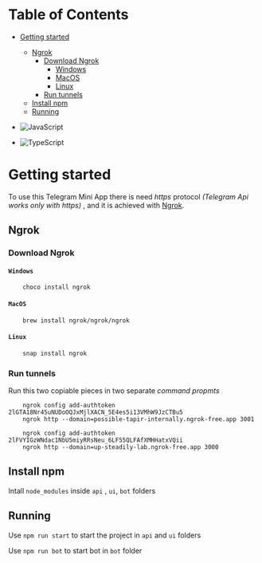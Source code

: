 # Table of Contents
- [Getting started](#getting-started)
  - [Ngrok](#ngrok)
    - [Download Ngrok](#download-ngrok)
      - [Windows](#windows)
      - [MacOS](#macos)
      - [Linux](#linux)
    - [Run tunnels](#run-tunnels)
  - [Install npm](#install-npm)
  - [Running](#running)

- ![JavaScript](https://img.shields.io/badge/JavaScript-FFFF00?logo=javascript&logoColor=000000)
- ![TypeScript](https://img.shields.io/badge/TypeScript-007ACC?logo=typescript&logoColor=white)

# Getting started

To use this Telegram Mini App there is need _https_ protocol *(Telegram Api works only with _https_)*
, and it is achieved with [Ngrok](https://ngrok.com/).

## Ngrok
### Download Ngrok
#### `Windows`
```choco install ngrok
    choco install ngrok
```
#### `MacOS`
```brew install ngrok/ngrok/ngrok
    brew install ngrok/ngrok/ngrok
```
#### `Linux`
```snap install ngrok
    snap install ngrok
```

### Run tunnels
Run this two copiable pieces in two separate _command propmts_ 
```ngrok config add-authtoken 2lGTA18Nr45uNUDoOQJxMjlXACN_5E4es5i13VMhW9JzCTBu5\ngrok http --domain=possible-tapir-internally.ngrok-free.app 3001\n
    ngrok config add-authtoken 2lGTA18Nr45uNUDoOQJxMjlXACN_5E4es5i13VMhW9JzCTBu5
    ngrok http --domain=possible-tapir-internally.ngrok-free.app 3001
```

```ngrok config add-authtoken 2lFVYIGzWNdac1NbU5miyRRsNeu_6LF55QLFAfXMHHatxVQii\ngrok http --domain=up-steadily-lab.ngrok-free.app 3000\n
    ngrok config add-authtoken 2lFVYIGzWNdac1NbU5miyRRsNeu_6LF55QLFAfXMHHatxVQii
    ngrok http --domain=up-steadily-lab.ngrok-free.app 3000
```

## Install npm
Intall `node_modules` inside `api` , `ui`, `bot` folders

## Running
Use `npm run start` to start the project in `api` and `ui` folders

Use `npm run bot` to start bot in `bot` folder
